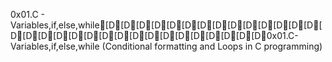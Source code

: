 0x01.C - Variables,if,else,while[D[D[D[D[D[D[D[D[D[D[D[D[D[D[D[D[D[D[D[D[D[D[D[D[D[D[D[D[D[D[D0x01.C- Variables,if,else,while (Conditional formatting and Loops in C programming)
